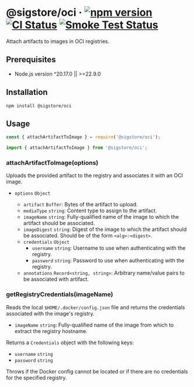 # @sigstore/oci &middot; [![npm version](https://img.shields.io/npm/v/@sigstore/oci.svg?style=flat)](https://www.npmjs.com/package/@sigstore/oci) [![CI Status](https://github.com/sigstore/sigstore-js/workflows/CI/badge.svg)](https://github.com/sigstore/sigstore-js/actions/workflows/ci.yml) [![Smoke Test Status](https://github.com/sigstore/sigstore-js/workflows/smoke-test/badge.svg)](https://github.com/sigstore/sigstore-js/actions/workflows/smoke-test.yml)

Attach artifacts to images in OCI registries.

## Prerequisites

- Node.js version ^20.17.0 || >=22.9.0

## Installation

```
npm install @sigstore/oci
```

## Usage

```javascript
const { attachArtifactToImage } = require('@sigstore/oci');
```

```javascript
import { attachArtifactToImage } from '@sigstore/oci';
```

### attachArtifactToImage(options)

Uploads the provided artifact to the registry and associates it with an OCI image.

- `options` `Object`

  - `artifact` `Buffer`: Bytes of the artifact to upload.
  - `mediaType` `string`: Content type to assign to the artifact.
  - `imageName` `string`: Fully-qualified name of the image to which the artifact should be associated.
  - `imageDigest` `string`: Digest of the image to which the artifact should be associated. Should be of the form `<alg>:<digest>`.
  - `credentials` `Object`
    - `username` `string`: Username to use when authenticating with the registry.
    - `password` `string`: Password to use when authenticating with the registry.
  - `annotations` `Record<string, string>`: Arbitrary name/value pairs to be associated with artifact.

### getRegistryCredentials(imageName)

Reads the local `$HOME/.docker/config.json` file and returns the credentials associated with the image's registry.

- `imageName` `string`: Fully-qualified name of the image from which to extract the registry hostname.

Returns a `Credentials` object with the following keys:

- `username` `string`
- `password` `string`

Throws if the Docker config cannot be located or if there are no credentials for the specified registry.
